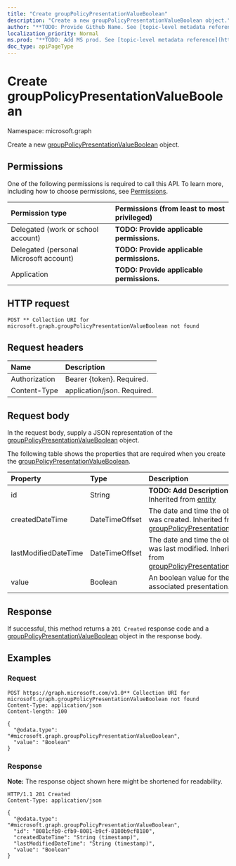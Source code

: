 ```yaml
---
title: "Create groupPolicyPresentationValueBoolean"
description: "Create a new groupPolicyPresentationValueBoolean object."
author: "**TODO: Provide Github Name. See [topic-level metadata reference](https://msgo.azurewebsites.net/add/document/guidelines/metadata.html#topic-level-metadata)**"
localization_priority: Normal
ms.prod: "**TODO: Add MS prod. See [topic-level metadata reference](https://msgo.azurewebsites.net/add/document/guidelines/metadata.html#topic-level-metadata)**"
doc_type: apiPageType
---
```


# Create groupPolicyPresentationValueBoolean
Namespace: microsoft.graph



Create a new [groupPolicyPresentationValueBoolean](../resources/grouppolicypresentationvalueboolean.md) object.

## Permissions
One of the following permissions is required to call this API. To learn more, including how to choose permissions, see [Permissions](/graph/permissions-reference).

|Permission type|Permissions (from least to most privileged)|
|:---|:---|
|Delegated (work or school account)|**TODO: Provide applicable permissions.**|
|Delegated (personal Microsoft account)|**TODO: Provide applicable permissions.**|
|Application|**TODO: Provide applicable permissions.**|

## HTTP request

<!-- {
  "blockType": "ignored"
}
-->
``` http
POST ** Collection URI for microsoft.graph.groupPolicyPresentationValueBoolean not found
```

## Request headers
|Name|Description|
|:---|:---|
|Authorization|Bearer {token}. Required.|
|Content-Type|application/json. Required.|

## Request body
In the request body, supply a JSON representation of the [groupPolicyPresentationValueBoolean](../resources/grouppolicypresentationvalueboolean.md) object.

The following table shows the properties that are required when you create the [groupPolicyPresentationValueBoolean](../resources/grouppolicypresentationvalueboolean.md).

|Property|Type|Description|
|:---|:---|:---|
|id|String|**TODO: Add Description** Inherited from [entity](../resources/entity.md)|
|createdDateTime|DateTimeOffset|The date and time the object was created. Inherited from [groupPolicyPresentationValue](../resources/grouppolicypresentationvalue.md)|
|lastModifiedDateTime|DateTimeOffset|The date and time the object was last modified. Inherited from [groupPolicyPresentationValue](../resources/grouppolicypresentationvalue.md)|
|value|Boolean|An boolean value for the associated presentation.|



## Response

If successful, this method returns a `201 Created` response code and a [groupPolicyPresentationValueBoolean](../resources/grouppolicypresentationvalueboolean.md) object in the response body.

## Examples

### Request
<!-- {
  "blockType": "request",
  "name": "create_grouppolicypresentationvalueboolean_from_"
}
-->
``` http
POST https://graph.microsoft.com/v1.0** Collection URI for microsoft.graph.groupPolicyPresentationValueBoolean not found
Content-Type: application/json
Content-length: 100

{
  "@odata.type": "#microsoft.graph.groupPolicyPresentationValueBoolean",
  "value": "Boolean"
}
```


### Response
**Note:** The response object shown here might be shortened for readability.
<!-- {
  "blockType": "response",
  "truncated": true,
  "@odata.type": "microsoft.graph.groupPolicyPresentationValueBoolean"
}
-->
``` http
HTTP/1.1 201 Created
Content-Type: application/json

{
  "@odata.type": "#microsoft.graph.groupPolicyPresentationValueBoolean",
  "id": "8081cfb9-cfb9-8081-b9cf-8180b9cf8180",
  "createdDateTime": "String (timestamp)",
  "lastModifiedDateTime": "String (timestamp)",
  "value": "Boolean"
}
```

